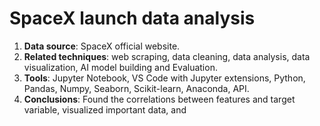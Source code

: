 # SpaceX launch data analysis
1. **Data source**: SpaceX official website.  
2. **Related techniques**: web scraping, data cleaning, data analysis, data visualization, AI model building and Evaluation.  
3. **Tools**: Jupyter Notebook, VS Code with Jupyter extensions, Python, Pandas, Numpy, Seaborn, Scikit-learn, Anaconda, API.
4. **Conclusions**: Found the correlations between features and target variable, visualized important data, and 
